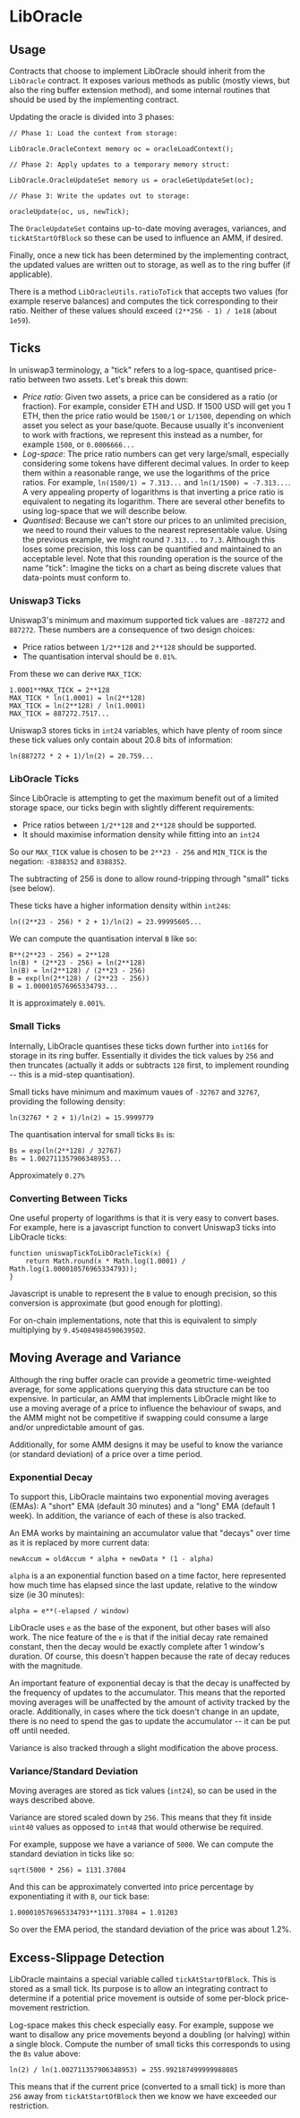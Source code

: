 # LibOracle

## Usage

Contracts that choose to implement LibOracle should inherit from the `LibOracle` contract. It exposes various methods as public (mostly views, but also the ring buffer extension method), and some internal routines that should be used by the implementing contract.

Updating the oracle is divided into 3 phases:

    // Phase 1: Load the context from storage:

    LibOracle.OracleContext memory oc = oracleLoadContext();

    // Phase 2: Apply updates to a temporary memory struct:

    LibOracle.OracleUpdateSet memory us = oracleGetUpdateSet(oc);

    // Phase 3: Write the updates out to storage:

    oracleUpdate(oc, us, newTick);

The `OracleUpdateSet` contains up-to-date moving averages, variances, and `tickAtStartOfBlock` so these can be used to influence an AMM, if desired.

Finally, once a new tick has been determined by the implementing contract, the updated values are written out to storage, as well as to the ring buffer (if applicable).

There is a method `LibOracleUtils.ratioToTick` that accepts two values (for example reserve balances) and computes the tick corresponding to their ratio. Neither of these values should exceed `(2**256 - 1) / 1e18` (about `1e59`).

## Ticks

In uniswap3 terminology, a "tick" refers to a log-space, quantised price-ratio between two assets. Let's break this down:

* *Price ratio*: Given two assets, a price can be considered as a ratio (or fraction). For example, consider ETH and USD. If 1500 USD will get you 1 ETH, then the price ratio would be `1500/1` or `1/1500`, depending on which asset you select as your base/quote. Because usually it's inconvenient to work with fractions, we represent this instead as a number, for example `1500`, or `0.0006666...`
* *Log-space*: The price ratio numbers can get very large/small, especially considering some tokens have different decimal values. In order to keep them within a reasonable range, we use the logarithms of the price ratios. For example, `ln(1500/1) = 7.313...` and `ln(1/1500) = -7.313...`. A very appealing property of logarithms is that inverting a price ratio is equivalent to negating its logarithm. There are several other benefits to using log-space that we will describe below.
* *Quantised*: Because we can't store our prices to an unlimited precision, we need to round their values to the nearest representable value. Using the previous example, we might round `7.313...` to `7.3`. Although this loses some precision, this loss can be quantified and maintained to an acceptable level. Note that this rounding operation is the source of the name "tick": Imagine the ticks on a chart as being discrete values that data-points must conform to.

### Uniswap3 Ticks

Uniswap3's minimum and maximum supported tick values are `-887272` and `887272`. These numbers are a consequence of two design choices:

* Price ratios between `1/2**128` and `2**128` should be supported.
* The quantisation interval should be `0.01%`.

From these we can derive `MAX_TICK`:

    1.0001**MAX_TICK = 2**128
    MAX_TICK * ln(1.0001) = ln(2**128)
    MAX_TICK = ln(2**128) / ln(1.0001)
    MAX_TICK = 887272.7517...

Uniswap3 stores ticks in `int24` variables, which have plenty of room since these tick values only contain about 20.8 bits of information:

    ln(887272 * 2 + 1)/ln(2) = 20.759...

### LibOracle Ticks

Since LibOracle is attempting to get the maximum benefit out of a limited storage space, our ticks begin with slightly different requirements:

* Price ratios between `1/2**128` and `2**128` should be supported.
* It should maximise information density while fitting into an `int24`

So our `MAX_TICK` value is chosen to be `2**23 - 256` and `MIN_TICK` is the negation: `-8388352` and `8388352`.

The subtracting of 256 is done to allow round-tripping through "small" ticks (see below).

These ticks have a higher information density within `int24`s:

    ln((2**23 - 256) * 2 + 1)/ln(2) = 23.99995605...

We can compute the quantisation interval `B` like so:

    B**(2**23 - 256) = 2**128
    ln(B) * (2**23 - 256) = ln(2**128)
    ln(B) = ln(2**128) / (2**23 - 256)
    B = exp(ln(2**128) / (2**23 - 256))
    B = 1.000010576965334793...

It is approximately `0.001%`.

### Small Ticks

Internally, LibOracle quantises these ticks down further into `int16`s for storage in its ring buffer. Essentially it divides the tick values by `256` and then truncates (actually it adds or subtracts `128` first, to implement rounding -- this is a mid-step quantisation).

Small ticks have minimum and maximum vaues of `-32767` and `32767`, providing the following density:

    ln(32767 * 2 + 1)/ln(2) = 15.9999779

The quantisation interval for small ticks `Bs` is:

    Bs = exp(ln(2**128) / 32767)
    Bs = 1.002711357906348953...

Approximately `0.27%`

### Converting Between Ticks

One useful property of logarithms is that it is very easy to convert bases. For example, here is a javascript function to convert Uniswap3 ticks into LibOracle ticks:

    function uniswapTickToLibOracleTick(x) {
        return Math.round(x * Math.log(1.0001) / Math.log(1.000010576965334793));
    }

Javascript is unable to represent the `B` value to enough precision, so this conversion is approximate (but good enough for plotting).

For on-chain implementations, note that this is equivalent to simply multiplying by `9.454084984590639502`.




## Moving Average and Variance

Although the ring buffer oracle can provide a geometric time-weighted average, for some applications querying this data structure can be too expensive. In particular, an AMM that implements LibOracle might like to use a moving average of a price to influence the behaviour of swaps, and the AMM might not be competitive if swapping could consume a large and/or unpredictable amount of gas.

Additionally, for some AMM designs it may be useful to know the variance (or standard deviation) of a price over a time period.

### Exponential Decay

To support this, LibOracle maintains two exponential moving averages (EMAs): A "short" EMA (default 30 minutes) and a "long" EMA (default 1 week). In addition, the variance of each of these is also tracked.

An EMA works by maintaining an accumulator value that "decays" over time as it is replaced by more current data:

    newAccum = oldAccum * alpha + newData * (1 - alpha)

`alpha` is a an exponential function based on a time factor, here represented how much time has elapsed since the last update, relative to the window size (ie 30 minutes):

    alpha = e**(-elapsed / window)

LibOracle uses `e` as the base of the exponent, but other bases will also work. The nice feature of the `e` is that if the initial decay rate remained constant, then the decay would be exactly complete after 1 window's duration. Of course, this doesn't happen because the rate of decay reduces with the magnitude.

An important feature of exponential decay is that the decay is unaffected by the frequency of updates to the accumulator. This means that the reported moving averages will be unaffected by the amount of activity tracked by the oracle. Additionally, in cases where the tick doesn't change in an update, there is no need to spend the gas to update the accumulator -- it can be put off until needed.

Variance is also tracked through a slight modification the above process.

### Variance/Standard Deviation

Moving averages are stored as tick values (`int24`), so can be used in the ways described above.

Variance are stored scaled down by `256`. This means that they fit inside `uint40` values as opposed to `int48` that would otherwise be required.

For example, suppose we have a variance of `5000`. We can compute the standard deviation in ticks like so:

    sqrt(5000 * 256) = 1131.37084

And this can be approximately converted into price percentage by exponentiating it with `B`, our tick base:

    1.000010576965334793**1131.37084 = 1.01203

So over the EMA period, the standard deviation of the price was about 1.2%.



## Excess-Slippage Detection

LibOracle maintains a special variable called `tickAtStartOfBlock`. This is stored as a small tick. Its purpose is to allow an integrating contract to determine if a potential price movement is outside of some per-block price-movement restriction.

Log-space makes this check especially easy. For example, suppose we want to disallow any price movements beyond a doubling (or halving) within a single block. Compute the number of small ticks this corresponds to using the `Bs` value above:

    ln(2) / ln(1.002711357906348953) = 255.992187499999988085

This means that if the current price (converted to a small tick) is more than `256` away from `tickAtStartOfBlock` then we know we have exceeded our restriction.
